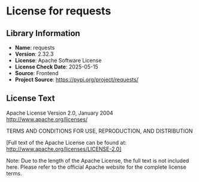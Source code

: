 # License for requests

## Library Information
- **Name**: requests
- **Version**: 2.32.3
- **License**: Apache Software License
- **License Check Date**: 2025-05-15
- **Source**: Frontend
- **Project Source**: https://pypi.org/project/requests/

## License Text
Apache License
Version 2.0, January 2004
http://www.apache.org/licenses/

TERMS AND CONDITIONS FOR USE, REPRODUCTION, AND DISTRIBUTION

[Full text of the Apache License can be found at: http://www.apache.org/licenses/LICENSE-2.0]

Note: Due to the length of the Apache License, the full text is not included here. Please refer to the official Apache website for the complete license terms.
